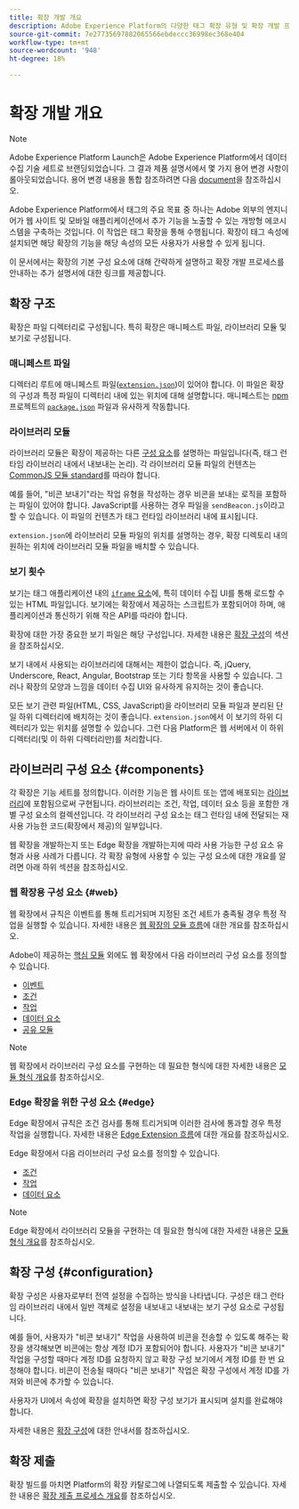 ```yaml
---
title: 확장 개발 개요
description: Adobe Experience Platform의 다양한 태그 확장 유형 및 확장 개발 프로세스의 기본 구성 요소에 대해 알아봅니다.
source-git-commit: 7e27735697882065566ebdeccc36998ec368e404
workflow-type: tm+mt
source-wordcount: '948'
ht-degree: 18%

---
```


# 확장 개발 개요

>[!NOTE]
>
>Adobe Experience Platform Launch은 Adobe Experience Platform에서 데이터 수집 기술 세트로 브랜딩되었습니다. 그 결과 제품 설명서에서 몇 가지 용어 변경 사항이 롤아웃되었습니다. 용어 변경 내용을 통합 참조하려면 다음 [document](../term-updates.md)을 참조하십시오.

Adobe Experience Platform에서 태그의 주요 목표 중 하나는 Adobe 외부의 엔지니어가 웹 사이트 및 모바일 애플리케이션에서 추가 기능을 노출할 수 있는 개방형 에코시스템을 구축하는 것입니다. 이 작업은 태그 확장을 통해 수행됩니다. 확장이 태그 속성에 설치되면 해당 확장의 기능을 해당 속성의 모든 사용자가 사용할 수 있게 됩니다.

이 문서에서는 확장의 기본 구성 요소에 대해 간략하게 설명하고 확장 개발 프로세스를 안내하는 추가 설명서에 대한 링크를 제공합니다.

## 확장 구조

확장은 파일 디렉터리로 구성됩니다. 특히 확장은 매니페스트 파일, 라이브러리 모듈 및 보기로 구성됩니다.

### 매니페스트 파일

디렉터리 루트에 매니페스트 파일([`extension.json`](./manifest.md))이 있어야 합니다. 이 파일은 확장의 구성과 특정 파일이 디렉터리 내에 있는 위치에 대해 설명합니다. 매니페스트는 [npm](https://www.npmjs.com/) 프로젝트의 [`package.json`](https://docs.npmjs.com/files/package.json) 파일과 유사하게 작동합니다.

### 라이브러리 모듈

라이브러리 모듈은 확장이 제공하는 다른 [구성 요소](#components)를 설명하는 파일입니다(즉, 태그 런타임 라이브러리 내에서 내보내는 논리). 각 라이브러리 모듈 파일의 컨텐츠는 [CommonJS 모듈 standard](http://wiki.commonjs.org/wiki/Modules/1.1.1)를 따라야 합니다.

예를 들어, &quot;비콘 보내기&quot;라는 작업 유형을 작성하는 경우 비콘을 보내는 로직을 포함하는 파일이 있어야 합니다. JavaScript를 사용하는 경우 파일을 `sendBeacon.js`이라고 할 수 있습니다. 이 파일의 컨텐츠가 태그 런타임 라이브러리 내에 표시됩니다.

`extension.json`에 라이브러리 모듈 파일의 위치를 설명하는 경우, 확장 디렉토리 내의 원하는 위치에 라이브러리 모듈 파일을 배치할 수 있습니다.

### 보기 횟수

보기는 태그 애플리케이션 내의 [`iframe` 요소](https://developer.mozilla.org/ko-KR/docs/Web/HTML/Element/iframe)에, 특히 데이터 수집 UI를 통해 로드할 수 있는 HTML 파일입니다. 보기에는 확장에서 제공하는 스크립트가 포함되어야 하며, 애플리케이션과 통신하기 위해 작은 API를 따라야 합니다.

확장에 대한 가장 중요한 보기 파일은 해당 구성입니다. 자세한 내용은 [확장 구성](#configuration)의 섹션을 참조하십시오.

보기 내에서 사용되는 라이브러리에 대해서는 제한이 없습니다. 즉, jQuery, Underscore, React, Angular, Bootstrap 또는 기타 항목을 사용할 수 있습니다. 그러나 확장의 모양과 느낌을 데이터 수집 UI와 유사하게 유지하는 것이 좋습니다.

모든 보기 관련 파일(HTML, CSS, JavaScript)을 라이브러리 모듈 파일과 분리된 단일 하위 디렉터리에 배치하는 것이 좋습니다. `extension.json`에서 이 보기의 하위 디렉터리가 있는 위치를 설명할 수 있습니다. 그런 다음 Platform은 웹 서버에서 이 하위 디렉터리(및 이 하위 디렉터리만)를 처리합니다.

## 라이브러리 구성 요소 {#components}

각 확장은 기능 세트를 정의합니다. 이러한 기능은 웹 사이트 또는 앱에 배포되는 [라이브러리](../ui/publishing/libraries.md)에 포함됨으로써 구현됩니다. 라이브러리는 조건, 작업, 데이터 요소 등을 포함한 개별 구성 요소의 컬렉션입니다. 각 라이브러리 구성 요소는 태그 런타임 내에 전달되는 재사용 가능한 코드(확장에서 제공)의 일부입니다.

웹 확장을 개발하는지 또는 Edge 확장을 개발하는지에 따라 사용 가능한 구성 요소 유형과 사용 사례가 다릅니다. 각 확장 유형에 사용할 수 있는 구성 요소에 대한 개요를 알려면 아래 하위 섹션을 참조하십시오.

### 웹 확장용 구성 요소 {#web}

웹 확장에서 규칙은 이벤트를 통해 트리거되며 지정된 조건 세트가 충족될 경우 특정 작업을 실행할 수 있습니다. 자세한 내용은 [웹 확장의 모듈 흐름](./web/flow.md)에 대한 개요를 참조하십시오.

Adobe이 제공하는 [핵심 모듈](./web/core.md) 외에도 웹 확장에서 다음 라이브러리 구성 요소를 정의할 수 있습니다.

* [이벤트](./web/event-types.md)
* [조건](./web/condition-types.md)
* [작업](./web/action-types.md)
* [데이터 요소](./web/data-element-types.md)
* [공유 모듈](./web/shared.md)

>[!NOTE]
>
>웹 확장에서 라이브러리 구성 요소를 구현하는 데 필요한 형식에 대한 자세한 내용은 [모듈 형식 개요](./web/format.md)를 참조하십시오.

### Edge 확장을 위한 구성 요소 {#edge}

Edge 확장에서 규칙은 조건 검사를 통해 트리거되며 이러한 검사에 통과할 경우 특정 작업을 실행합니다. 자세한 내용은 [Edge Extension 흐름](./edge/flow.md)에 대한 개요를 참조하십시오.

Edge 확장에서 다음 라이브러리 구성 요소를 정의할 수 있습니다.

* [조건](./edge/condition-types.md)
* [작업](./edge/action-types.md)
* [데이터 요소](./edge/data-element-types.md)

>[!NOTE]
>
>Edge 확장에서 라이브러리 모듈을 구현하는 데 필요한 형식에 대한 자세한 내용은 [모듈 형식 개요](./edge/format.md)를 참조하십시오.

## 확장 구성 {#configuration}

확장 구성은 사용자로부터 전역 설정을 수집하는 방식을 나타냅니다. 구성은 태그 런타임 라이브러리 내에서 일반 객체로 설정을 내보내고 내보내는 보기 구성 요소로 구성됩니다.

예를 들어, 사용자가 &quot;비콘 보내기&quot; 작업을 사용하여 비콘을 전송할 수 있도록 해주는 확장을 생각해보면 비콘에는 항상 계정 ID가 포함되어야 합니다. 사용자가 &quot;비콘 보내기&quot; 작업을 구성할 때마다 계정 ID를 요청하지 않고 확장 구성 보기에서 계정 ID를 한 번 요청해야 합니다. 비콘이 전송될 때마다 &quot;비콘 보내기&quot; 작업은 확장 구성에서 계정 ID를 가져와 비콘에 추가할 수 있습니다.

사용자가 UI에서 속성에 확장을 설치하면 확장 구성 보기가 표시되며 설치를 완료해야 합니다.

자세한 내용은 [확장 구성](./configuration.md)에 대한 안내서를 참조하십시오.

## 확장 제출

확장 빌드를 마치면 Platform의 확장 카탈로그에 나열되도록 제출할 수 있습니다. 자세한 내용은 [확장 제출 프로세스 개요](./submit/overview.md)를 참조하십시오.